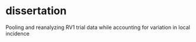 # dissertation
Pooling and reanalyzing RV1 trial data while accounting for variation in local incidence
